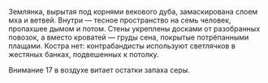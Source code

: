 Землянка, вырытая под корнями векового дуба, замаскирована слоем мха и ветвей. Внутри — тесное пространство на семь человек, пропахшее дымом и потом. Стены укреплены досками от разобранных повозок, а вместо кроватей — груды сена, покрытые потрёпанными плащами. Костра нет: контрабандисты используют светлячков в жестяных банках, подвешенных к потолку. 

Внимание 17 в воздухе витает остатки запаха серы.